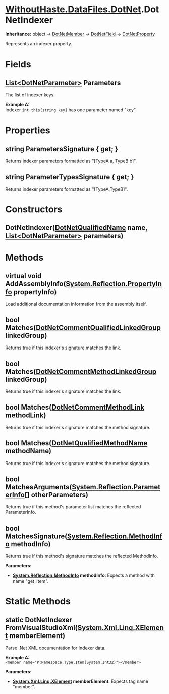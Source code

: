 # [WithoutHaste.DataFiles.DotNet](TableOfContents.WithoutHaste.DataFiles.DotNet.md).DotNetIndexer

**Inheritance:** object → [DotNetMember](WithoutHaste.DataFiles.DotNet.DotNetMember.md) → [DotNetField](WithoutHaste.DataFiles.DotNet.DotNetField.md) → [DotNetProperty](WithoutHaste.DataFiles.DotNet.DotNetProperty.md)  

Represents an indexer property.  

# Fields

## [List&lt;DotNetParameter&gt;](https://docs.microsoft.com/en-us/dotnet/api/system.collections.generic.list-1) Parameters

The list of indexer keys.  

**Example A:**  
Indexer `int this[string key]` has one parameter named "key".  

# Properties

## string ParametersSignature { get; }

Returns indexer parameters formatted as "[TypeA a, TypeB b]".  

## string ParameterTypesSignature { get; }

Returns indexer parameters formatted as "[TypeA,TypeB]".  

# Constructors

## DotNetIndexer([DotNetQualifiedName](WithoutHaste.DataFiles.DotNet.DotNetQualifiedName.md) name, [List&lt;DotNetParameter&gt;](https://docs.microsoft.com/en-us/dotnet/api/system.collections.generic.list-1) parameters)

# Methods

## virtual void AddAssemblyInfo([System.Reflection.PropertyInfo](https://docs.microsoft.com/en-us/dotnet/api/system.reflection.propertyinfo) propertyInfo)

Load additional documentation information from the assembly itself.  

## bool Matches([DotNetCommentQualifiedLinkedGroup](WithoutHaste.DataFiles.DotNet.DotNetCommentQualifiedLinkedGroup.md) linkedGroup)

Returns true if this indexer's signature matches the link.  

## bool Matches([DotNetCommentMethodLinkedGroup](WithoutHaste.DataFiles.DotNet.DotNetCommentMethodLinkedGroup.md) linkedGroup)

Returns true if this indexer's signature matches the link.  

## bool Matches([DotNetCommentMethodLink](WithoutHaste.DataFiles.DotNet.DotNetCommentMethodLink.md) methodLink)

Returns true if this indexer's signature matches the method signature.  

## bool Matches([DotNetQualifiedMethodName](WithoutHaste.DataFiles.DotNet.DotNetQualifiedMethodName.md) methodName)

Returns true if this indexer's signature matches the method signature.  

## bool MatchesArguments([System.Reflection.ParameterInfo[]](https://docs.microsoft.com/en-us/dotnet/api/system.array) otherParameters)

Returns true if this method's parameter list matches the reflected ParameterInfo.  

## bool MatchesSignature([System.Reflection.MethodInfo](https://docs.microsoft.com/en-us/dotnet/api/system.reflection.methodinfo) methodInfo)

Returns true if this method's signature matches the reflected MethodInfo.  

**Parameters:**  
* **[System.Reflection.MethodInfo](https://docs.microsoft.com/en-us/dotnet/api/system.reflection.methodinfo) methodInfo**: Expects a method with name "get_Item".  

# Static Methods

## static DotNetIndexer FromVisualStudioXml([System.Xml.Linq.XElement](https://docs.microsoft.com/en-us/dotnet/api/system.xml.linq.xelement) memberElement)

Parse .Net XML documentation for Indexer data.  

**Example A:**  
`<member name="P:Namespace.Type.Item(System.Int32)"></member>`  

**Parameters:**  
* **[System.Xml.Linq.XElement](https://docs.microsoft.com/en-us/dotnet/api/system.xml.linq.xelement) memberElement**: Expects tag name "member".  

